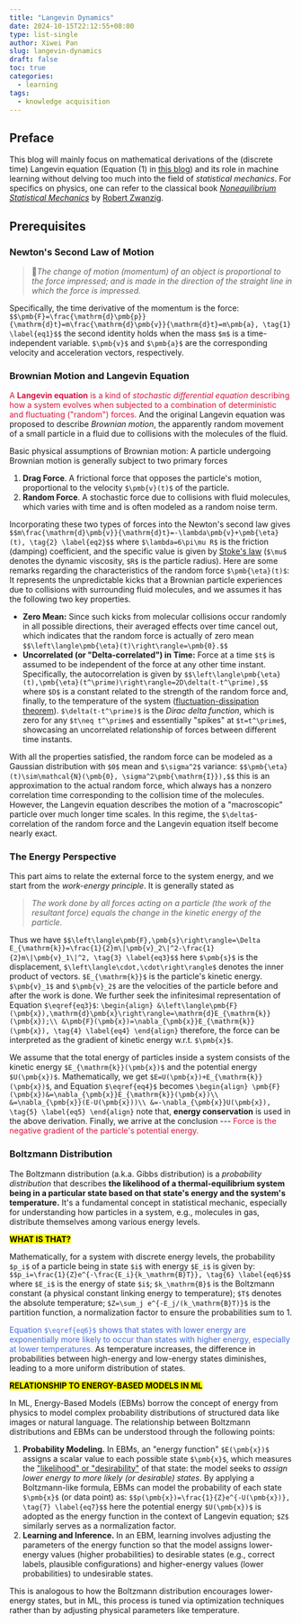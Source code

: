 ```yaml
---
title: "Langevin Dynamics"
date: 2024-10-15T22:12:55+08:00
type: list-single
author: Xiwei Pan
slug: langevin-dynamics
draft: false
toc: true
categories:
  - learning
tags:
  - knowledge acquisition
---
```

## Preface
This blog will mainly focus on mathematical derivations of the (discrete time) Langevin equation (Equation (1) in [this blog](https://xiweipan.com/en/2024/07/15/diffusion-model-score/)) and its role in machine learning without delving too much into the field of *statistical mechanics*. For specifics on physics, one can refer to the classical book [*Nonequilibrium Statistical Mechanics*](https://en.wikipedia.org/wiki/Robert_Zwanzig) by [Robert Zwanzig](https://en.wikipedia.org/wiki/Robert_Zwanzig).

## Prerequisites
### Newton's Second Law of Motion
> &#128314;<i>The change of motion (momentum) of an object is proportional to the force impressed; and is made in the direction of the straight line in which the force is impressed.</i>

Specifically, the time derivative of the momentum is the force:
`$$\pmb{F}=\frac{\mathrm{d}\pmb{p}}{\mathrm{d}t}=m\frac{\mathrm{d}\pmb{v}}{\mathrm{d}t}=m\pmb{a}, \tag{1} \label{eq1}$$`
the second identity holds when the mass `$m$` is a time-independent variable. `$\pmb{v}$` and `$\pmb{a}$` are the corresponding velocity and acceleration vectors, respectively.

### Brownian Motion and Langevin Equation
<font color=Crimson>A **Langevin equation** is a kind of *stochastic differential equation* describing how a system evolves when subjected to a combination of deterministic and fluctuating ("random") forces.</font> And the original Langevin equation was proposed to describe *Brownian motion*, the apparently random movement of a small particle in a fluid due to collisions with the molecules of the fluid.

Basic physical assumptions of Brownian motion:
A particle undergoing Brownian motion is generally subject to two primary forces
1. **Drag Force**. A frictional force that opposes the particle's motion, proportional to the velocity `$\pmb{v}(t)$` of the particle.
2. **Random Force**. A stochastic force due to collisions with fluid molecules, which varies with time and is often modeled as a random noise term.

Incorporating these two types of forces into the Newton's second law gives
`$$m\frac{\mathrm{d}\pmb{v}}{\mathrm{d}t}=-\lambda\pmb{v}+\pmb{\eta}(t), \tag{2} \label{eq2}$$`
where `$\lambda=6\pi\mu R$` is the friction (damping) coefficient, and the specific value is given by [Stoke's law](https://en.wikipedia.org/wiki/Stokes%27_law) (`$\mu$` denotes the dynamic viscosity, `$R$` is the particle radius). Here are some remarks regarding the characteristics of the random force `$\pmb{\eta}(t)$`:
It represents the unpredictable kicks that a Brownian particle experiences due to collisions with surrounding fluid molecules, and we assumes it has the following two key properties.
- **Zero Mean:** Since such kicks from molecular collisions occur randomly in all possible directions, their averaged effects over time cancel out, which indicates that the random force is actually of zero mean
`$$\left\langle\pmb{\eta}(t)\right\rangle=\pmb{0}.$$`
- **Uncorrelated (or "Delta-correlated") in Time:** Force at a time `$t$` is assumed to be independent of the force at any other time instant. Specifically, the autocorrelation is given by
`$$\left\langle\pmb{\eta}(t),\pmb{\eta}(t^\prime)\right\rangle=2D\delta(t-t^\prime),$$`
where `$D$` is a constant related to the strength of the random force and, finally, to the temperature of the system ([fluctuation-dissipation theorem](https://en.wikipedia.org/wiki/Fluctuation%E2%80%93dissipation_theorem)). `$\delta(t-t^\prime)$` is the *Dirac delta function*, which is zero for any `$t\neq t^\prime$` and essentially "spikes" at `$t=t^\prime$`, showcasing an uncorrelated relationship of forces between different time instants.

With all the properties satisfied, the random force can be modeled as a Gaussian distribution with `$0$` mean and `$\sigma^2$` variance:
`$$\pmb{\eta}(t)\sim\mathcal{N}(\pmb{0}, \sigma^2\pmb{\mathrm{I}}),$$`
this is an approximation to the actual random force, which always has a nonzero correlation time corresponding to the collision time of the molecules. However, the Langevin equation describes the motion of a "macroscopic" particle over much longer time scales. In this regime, the `$\delta$`-correlation of the random force and the Langevin equation itself become nearly exact.

### The Energy Perspective
This part aims to relate the external force to the system energy, and we start from the *work-energy principle*. It is generally stated as
> <i>The work done by all forces acting on a particle (the work of the resultant force) equals the change in the kinetic energy of the particle.</i>

Thus we have
`$$\left\langle\pmb{F},\pmb{s}\right\rangle=\Delta E_{\mathrm{k}}=\frac{1}{2}m\|\pmb{v}_2\|^2-\frac{1}{2}m\|\pmb{v}_1\|^2, \tag{3} \label{eq3}$$`
here `$\pmb{s}$` is the displacement, `$\left\langle\cdot,\cdot\right\rangle$` denotes the inner product of vectors. `$E_{\mathrm{k}}$` is the particle's kinetic energy. `$\pmb{v}_1$` and `$\pmb{v}_2$` are the velocities of the particle before and after the work is done. We further seek the infinitesimal representation of Equation `$\eqref{eq3}$`:
`\begin{align}
&\left\langle\pmb{F}(\pmb{x}),\mathrm{d}\pmb{x}\right\rangle=\mathrm{d}E_{\mathrm{k}}(\pmb{x});\\
&\pmb{F}(\pmb{x})=\nabla_{\pmb{x}}E_{\mathrm{k}}(\pmb{x}), \tag{4} \label{eq4}
\end{align}`
therefore, the force can be interpreted as the gradient of kinetic energy w.r.t. `$\pmb{x}$`.

We assume that the total energy of particles inside a system consists of the kinetic energy `$E_{\mathrm{k}}(\pmb{x})$` and the potential energy `$U(\pmb{x})$`. Mathematically, we get `$E=U(\pmb{x})+E_{\mathrm{k}}(\pmb{x})$`, and Equation `$\eqref{eq4}$` becomes
`\begin{align}
\pmb{F}(\pmb{x})&=\nabla_{\pmb{x}}E_{\mathrm{k}}(\pmb{x})\\
&=\nabla_{\pmb{x}}(E-U(\pmb{x}))\\
&=-\nabla_{\pmb{x}}U(\pmb{x}), \tag{5} \label{eq5}
\end{align}`
note that, **energy conservation** is used in the above derivation. Finally, we arrive at the conclusion --- <font color=Crimson>Force is the negative gradient of the particle's potential energy.</font>

### Boltzmann Distribution
The Boltzmann distribution (a.k.a. Gibbs distribution) is a *probability distribution* that describes **the likelihood of a thermal-equilibrium system being in a particular state based on that state's energy and the system's temperature.** It's a fundamental concept in statistical mechanic, especially for understanding how particles in a system, e.g., molecules in gas, distribute themselves among various energy levels.

<mark>**WHAT IS THAT?**</mark>

Mathematically, for a system with discrete energy levels, the probability `$p_i$` of a particle being in state `$i$` with energy `$E_i$` is given by:
`$$p_i=\frac{1}{Z}e^{-\frac{E_i}{k_\mathrm{B}T}}, \tag{6} \label{eq6}$$`
where `$E_i$` is the energy of state `$i$`; `$k_\mathrm{B}$` is the Boltzmann constant (a physical constant linking energy to temperature); `$T$` denotes the absolute temperature; `$Z=\sum_j e^{-E_j/(k_\mathrm{B}T)}$` is the partition function, a normalization factor to ensure the probabilities sum to 1.

<font color=RoyalBlue>Equation `$\eqref{eq6}$` shows that states with lower energy are exponentially more likely to occur than states with higher energy, especially at lower temperatures.</font> As temperature increases, the difference in probabilities between high-energy and low-energy states diminishes, leading to a more uniform distribution of states.

<mark>**RELATIONSHIP TO ENERGY-BASED MODELS IN ML**</mark>

In ML, Energy-Based Models (EBMs) borrow the concept of energy from physics to model complex probability distributions of structured data like images or natural language. The relationship between Boltzmann distributions and EBMs can be understood through the following points:
1. **Probability Modeling.** In EBMs, an "energy function" `$E(\pmb{x})$` assigns a scalar value to each possible state `$\pmb{x}$`, which measures the <u>"likelihood" or "desirability"</u> of that state: the model seeks to *assign lower energy to more likely (or desirable) states*. By applying a Boltzmann-like formula, EBMs can model the probability of each state `$\pmb{x}$` (or data point) as:
`$$p(\pmb{x})=\frac{1}{Z}e^{-U(\pmb{x})}, \tag{7} \label{eq7}$$`
here the potential energy `$U(\pmb{x})$` is adopted as the energy function in the context of Langevin equation; `$Z$` similarly serves as a normalization factor.
2. **Learning and Inference.** In an EBM, learning involves adjusting the parameters of the energy function so that the model assigns lower-energy values (higher probabilities) to desirable states (e.g., correct labels, plausible configurations) and higher-energy values (lower probabilities) to undesirable states.

This is analogous to how the Boltzmann distribution encourages lower-energy states, but in ML, this process is tuned via optimization techniques rather than by adjusting physical parameters like temperature.

